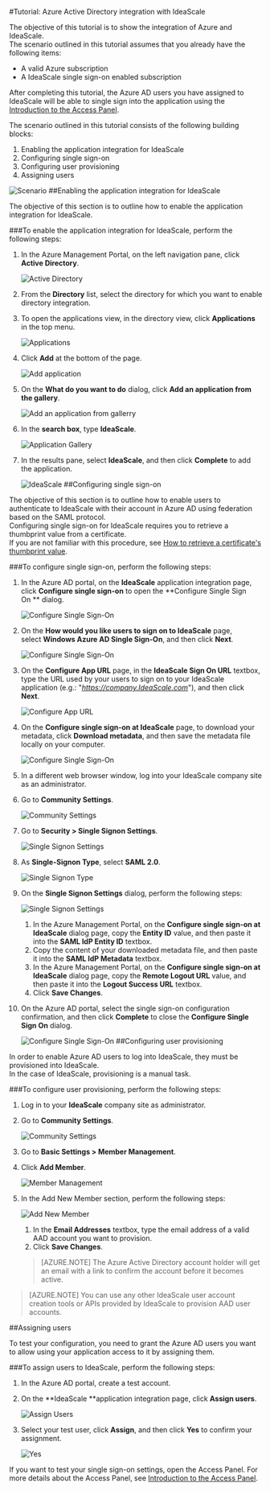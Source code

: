 <properties 
    pageTitle="Tutorial: Azure Active Directory integration with IdeaScale | Windows Azure" 
    description="Learn how to use IdeaScale with Azure Active Directory to enable single sign-on, automated provisioning, and more!" 
    services="active-directory" 
    authors="markusvi"  
    documentationCenter="na" 
    manager="stevenpo"/>
<tags
	ms.service="active-directory"
	ms.date="10/22/2015"
	wacn.date=""/>

#Tutorial: Azure Active Directory integration with IdeaScale
  
The objective of this tutorial is to show the integration of Azure and IdeaScale.  
The scenario outlined in this tutorial assumes that you already have the following items:

-   A valid Azure subscription
-   A IdeaScale single sign-on enabled subscription
  
After completing this tutorial, the Azure AD users you have assigned to IdeaScale will be able to single sign into the application using the [Introduction to the Access Panel](/documentation/articles/active-directory-saas-access-panel-introduction).
  
The scenario outlined in this tutorial consists of the following building blocks:

1.  Enabling the application integration for IdeaScale
2.  Configuring single sign-on
3.  Configuring user provisioning
4.  Assigning users

![Scenario](./media/active-directory-saas-ideascale-tutorial/IC790838.png "Scenario")
##Enabling the application integration for IdeaScale
  
The objective of this section is to outline how to enable the application integration for IdeaScale.

###To enable the application integration for IdeaScale, perform the following steps:

1.  In the Azure Management Portal, on the left navigation pane, click **Active Directory**.

    ![Active Directory](./media/active-directory-saas-ideascale-tutorial/IC700993.png "Active Directory")

2.  From the **Directory** list, select the directory for which you want to enable directory integration.

3.  To open the applications view, in the directory view, click **Applications** in the top menu.

    ![Applications](./media/active-directory-saas-ideascale-tutorial/IC700994.png "Applications")

4.  Click **Add** at the bottom of the page.

    ![Add application](./media/active-directory-saas-ideascale-tutorial/IC749321.png "Add application")

5.  On the **What do you want to do** dialog, click **Add an application from the gallery**.

    ![Add an application from gallerry](./media/active-directory-saas-ideascale-tutorial/IC749322.png "Add an application from gallerry")

6.  In the **search box**, type **IdeaScale**.

    ![Application Gallery](./media/active-directory-saas-ideascale-tutorial/IC790841.png "Application Gallery")

7.  In the results pane, select **IdeaScale**, and then click **Complete** to add the application.

    ![IdeaScale](./media/active-directory-saas-ideascale-tutorial/IC790842.png "IdeaScale")
##Configuring single sign-on
  
The objective of this section is to outline how to enable users to authenticate to IdeaScale with their account in Azure AD using federation based on the SAML protocol.  
Configuring single sign-on for IdeaScale requires you to retrieve a thumbprint value from a certificate.  
If you are not familiar with this procedure, see [How to retrieve a certificate's thumbprint value](http://youtu.be/YKQF266SAxI).

###To configure single sign-on, perform the following steps:

1.  In the Azure AD portal, on the **IdeaScale** application integration page, click **Configure single sign-on** to open the **Configure Single Sign On ** dialog.

    ![Configure Single Sign-On](./media/active-directory-saas-ideascale-tutorial/IC790843.png "Configure Single Sign-On")

2.  On the **How would you like users to sign on to IdeaScale** page, select **Windows Azure AD Single Sign-On**, and then click **Next**.

    ![Configure Single Sign-On](./media/active-directory-saas-ideascale-tutorial/IC790844.png "Configure Single Sign-On")

3.  On the **Configure App URL** page, in the **IdeaScale Sign On URL** textbox, type the URL used by your users to sign on to your IdeaScale application (e.g.: "*https://company.IdeaScale.com*"), and then click **Next**.

    ![Configure App URL](./media/active-directory-saas-ideascale-tutorial/IC790845.png "Configure App URL")

4.  On the **Configure single sign-on at IdeaScale** page, to download your metadata, click **Download metadata**, and then save the metadata file locally on your computer.

    ![Configure Single Sign-On](./media/active-directory-saas-ideascale-tutorial/IC790846.png "Configure Single Sign-On")

5.  In a different web browser window, log into your IdeaScale company site as an administrator.

6.  Go to **Community Settings**.

    ![Community Settings](./media/active-directory-saas-ideascale-tutorial/IC790847.png "Community Settings")

7.  Go to **Security \> Single Signon Settings**.

    ![Single Signon Settings](./media/active-directory-saas-ideascale-tutorial/IC790848.png "Single Signon Settings")

8.  As **Single-Signon Type**, select **SAML 2.0**.

    ![Single Signon Type](./media/active-directory-saas-ideascale-tutorial/IC790849.png "Single Signon Type")

9.  On the **Single Signon Settings** dialog, perform the following steps:

    ![Single Signon Settings](./media/active-directory-saas-ideascale-tutorial/IC790850.png "Single Signon Settings")

    1.  In the Azure Management Portal, on the **Configure single sign-on at IdeaScale** dialog page, copy the **Entity ID** value, and then paste it into the **SAML IdP Entity ID** textbox.
    2.  Copy the content of your downloaded metadata file, and then paste it into the **SAML IdP Metadata** textbox.
    3.  In the Azure Management Portal, on the **Configure single sign-on at IdeaScale** dialog page, copy the **Remote Logout URL** value, and then paste it into the **Logout Success URL** textbox.
    4.  Click **Save Changes**.

10. On the Azure AD portal, select the single sign-on configuration confirmation, and then click **Complete** to close the **Configure Single Sign On** dialog.

    ![Configure Single Sign-On](./media/active-directory-saas-ideascale-tutorial/IC790851.png "Configure Single Sign-On")
##Configuring user provisioning
  
In order to enable Azure AD users to log into IdeaScale, they must be provisioned into IdeaScale.  
In the case of IdeaScale, provisioning is a manual task.

###To configure user provisioning, perform the following steps:

1.  Log in to your **IdeaScale** company site as administrator.

2.  Go to **Community Settings**.

    ![Community Settings](./media/active-directory-saas-ideascale-tutorial/IC790847.png "Community Settings")

3.  Go to **Basic Settings \> Member Management**.

4.  Click **Add Member**.

    ![Member Management](./media/active-directory-saas-ideascale-tutorial/IC790852.png "Member Management")

5.  In the Add New Member section, perform the following steps:

    ![Add New Member](./media/active-directory-saas-ideascale-tutorial/IC790853.png "Add New Member")

    1.  In the **Email Addresses** textbox, type the email address of a valid AAD account you want to provision.
    2.  Click **Save Changes**.

    >[AZURE.NOTE] The Azure Active Directory account holder will get an email with a link to confirm the account before it becomes active.

>[AZURE.NOTE] You can use any other IdeaScale user account creation tools or APIs provided by IdeaScale to provision AAD user accounts.

##Assigning users
  
To test your configuration, you need to grant the Azure AD users you want to allow using your application access to it by assigning them.

###To assign users to IdeaScale, perform the following steps:

1.  In the Azure AD portal, create a test account.

2.  On the **IdeaScale **application integration page, click **Assign users**.

    ![Assign Users](./media/active-directory-saas-ideascale-tutorial/IC790854.png "Assign Users")

3.  Select your test user, click **Assign**, and then click **Yes** to confirm your assignment.

    ![Yes](./media/active-directory-saas-ideascale-tutorial/IC767830.png "Yes")
  
If you want to test your single sign-on settings, open the Access Panel. For more details about the Access Panel, see [Introduction to the Access Panel](/documentation/articles/active-directory-saas-access-panel-introduction).